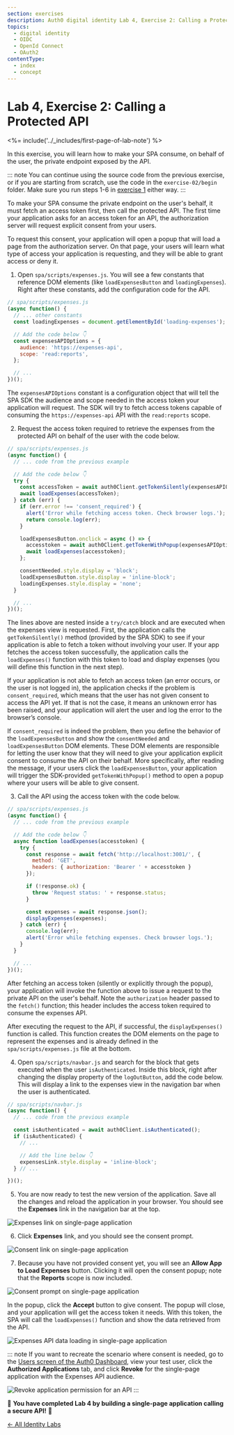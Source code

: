 ```yaml
---
section: exercises
description: Auth0 digital identity Lab 4, Exercise 2: Calling a Protected API
topics:
  - digital identity
  - OIDC
  - OpenId Connect
  - OAuth2
contentType:
  - index
  - concept
---
```

# Lab 4, Exercise 2: Calling a Protected API

<%= include('../_includes/first-page-of-lab-note') %>

In this exercise, you will learn how to make your SPA consume, on behalf of the user, the private endpoint exposed by the API.

::: note
You can continue using the source code from the previous exercise, or if you are starting from scratch, use the code in the `exercise-02/begin` folder. Make sure you run steps 1-6 in [exercise 1](/identity-labs/04-single-page-app/exercise-01) either way.
:::

To make your SPA consume the private endpoint on the user's behalf, it must fetch an access token first, then call the protected API. The first time your application asks for an access token for an API, the authorization server will request explicit consent from your users.

To request this consent, your application will open a popup that will load a page from the authorization server. On that page, your users will learn what type of access your application is requesting, and they will be able to grant access or deny it.

1. Open `spa/scripts/expenses.js`. You will see a few constants that reference DOM elements (like `loadExpensesButton` and `loadingExpenses`). Right after these constants, add the configuration code for the API.

```js
// spa/scripts/expenses.js
(async function() {
  // ... other constants
  const loadingExpenses = document.getElementById('loading-expenses');

  // Add the code below 👇
  const expensesAPIOptions = {
    audience: 'https://expenses-api',
    scope: 'read:reports',
  };

  // ...
})();
```

The `expensesAPIOptions` constant is a configuration object that will tell the SPA SDK the audience and scope needed in the access token your application will request. The SDK will try to fetch access tokens capable of consuming the `https://expenses-api` API with the `read:reports` scope.

2. Request the access token required to retrieve the expenses from the protected API on behalf of the user with the code below.

```js
// spa/scripts/expenses.js
(async function() {
  // ... code from the previous example

  // Add the code below 👇
  try {
    const accessToken = await auth0Client.getTokenSilently(expensesAPIOptions);
    await loadExpenses(accessToken);
  } catch (err) {
    if (err.error !== 'consent_required') {
      alert('Error while fetching access token. Check browser logs.');
      return console.log(err);
    }

    loadExpensesButton.onclick = async () => {
      accesstoken = await auth0Client.getTokenWithPopup(expensesAPIOptions);
      await loadExpenses(accesstoken);
    };

    consentNeeded.style.display = 'block';
    loadExpensesButton.style.display = 'inline-block';
    loadingExpenses.style.display = 'none';
  }

  // ...
})();
```

The lines above are nested inside a `try/catch` block and are executed when the expenses view is requested. First, the application calls the `getTokenSilently()` method (provided by the SPA SDK) to see if your application is able to fetch a token without involving your user. If your app fetches the access token successfully, the application calls the `loadExpenses()` function with this token to load and display expenses (you will define this function in the next step).

If your application is not able to fetch an access token (an error occurs, or the user is not logged in), the application checks if the problem is `consent_required`, which means that the user has not given consent to access the API yet. If that is not the case, it means an unknown error has been raised, and your application will alert the user and log the error to the browser’s console.

If `consent_required` is indeed the problem, then you define the behavior of the `loadExpensesButton` and show the `consentNeeded` and `loadExpensesButton` DOM elements. These DOM elements are responsible for letting the user know that they will need to give your application explicit consent to consume the API on their behalf. More specifically, after reading the message, if your users click the `loadExpensesButton`, your application will trigger the SDK-provided `getTokenWithPopup()` method to open a popup where your users will be able to give consent.

3. Call the API using the access token with the code below.

```js
// spa/scripts/expenses.js
(async function() {
  // ... code from the previous example

  // Add the code below 👇
  async function loadExpenses(accesstoken) {
    try {
      const response = await fetch('http://localhost:3001/', {
        method: 'GET',
        headers: { authorization: 'Bearer ' + accesstoken }
      });

      if (!response.ok) {
        throw 'Request status: ' + response.status;
      }

      const expenses = await response.json();
      displayExpenses(expenses);
    } catch (err) {
      console.log(err);
      alert('Error while fetching expenses. Check browser logs.');
    }
  }

  // ...
})();
```

After fetching an access token (silently or explicitly through the popup), your application will invoke the function above to issue a request to the private API on the user's behalf. Note the `authorization` header passed to the `fetch()` function; this header includes the access token required to consume the expenses API.

After executing the request to the API, if successful, the `displayExpenses()` function is called. This function creates the DOM elements on the page to represent the expenses and is already defined in the `spa/scripts/expenses.js` file at the bottom.

4. Open `spa/scripts/navbar.js` and search for the block that gets executed when the user `isAuthenticated`. Inside this block, right after changing the display property of the `logOutButton`, add the code below. This will display a link to the expenses view in the navigation bar when the user is authenticated.

```js
// spa/scripts/navbar.js
(async function() {
  // ... code from the previous example

  const isAuthenticated = await auth0Client.isAuthenticated();
  if (isAuthenticated) {
    // ...

    // Add the line below 👇
    expensesLink.style.display = 'inline-block';
  } // ...

})();
```

5. You are now ready to test the new version of the application. Save all the changes and reload the application in your browser. You should see the **Expenses** link in the navigation bar at the top.

![Expenses link on single-page application](/media/articles/identity-labs/lab-04-expenses-link-showing.png)

6. Click **Expenses** link, and you should see the consent prompt.

![Consent link on single-page application](/media/articles/identity-labs/lab-04-consent-link-showing.png)

7. Because you have not provided consent yet, you will see an **Allow App to Load Expenses** button. Clicking it will open the consent popup; note that the **Reports** scope is now included.

![Consent prompt on single-page application](/media/articles/identity-labs/lab-04-consent-prompt.png)

In the popup, click the **Accept** button to give consent. The popup will close, and your application will get the access token it needs. With this token, the SPA will call the `loadExpenses()` function and show the data retrieved from the API.

![Expenses API data loading in single-page application](/media/articles/identity-labs/lab-04-expenses-data-showing.png)

::: note
If you want to recreate the scenario where consent is needed, go to the [Users screen of the Auth0 Dashboard](${manage_url}/#/users), view your test user, click the **Authorized Applications** tab, and click **Revoke** for the single-page application with the Expenses API audience.

![Revoke application permission for an API](/media/articles/identity-labs/lab-04-revoke-app.png)
:::

🎉 **You have completed Lab 4 by building a single-page application calling a secure API!** 🎉

<a href="/identity-labs/" class="btn btn-transparent">← All Identity Labs</a>
